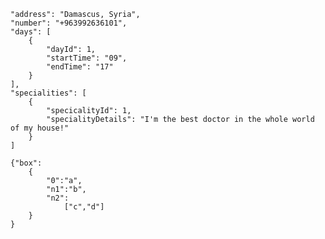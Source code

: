     "address": "Damascus, Syria",
    "number": "+963992636101",
    "days": [
        {
            "dayId": 1,
            "startTime": "09",
            "endTime": "17"
        }
    ],
    "specialities": [
        {
            "specicalityId": 1,
            "specialityDetails": "I'm the best doctor in the whole world of my house!"
        }
    ]

    {"box":
        {
            "0":"a",
            "n1":"b",
            "n2":
                ["c","d"]
        }
    }


